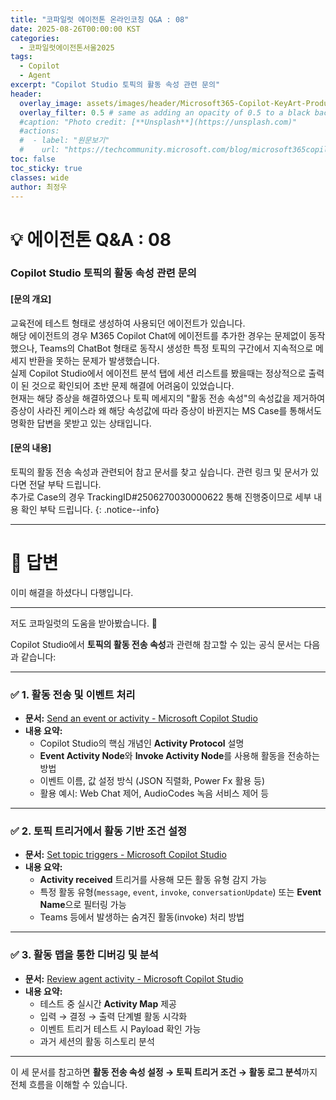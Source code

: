 ```yaml
---
title: "코파일럿 에이전톤 온라인코칭 Q&A : 08"
date: 2025-08-26T00:00:00 KST
categories:
  - 코파일럿에이전톤서울2025
tags:
  - Copilot
  - Agent
excerpt: "Copilot Studio 토픽의 활동 속성 관련 문의"
header:
  overlay_image: assets/images/header/Microsoft365-Copilot-KeyArt-Productivity-6K-01.png
  overlay_filter: 0.5 # same as adding an opacity of 0.5 to a black background
  #caption: "Photo credit: [**Unsplash**](https://unsplash.com)"
  #actions:
  #  - label: "원문보기"
  #    url: "https://techcommunity.microsoft.com/blog/microsoft365copilotblog/what%E2%80%99s-new-in-microsoft-365-copilot--july-2025/4438253"
toc: false
toc_sticky: true
classes: wide
author: 최정우
---
```


# 💡 에이전톤 Q&A : 08

### Copilot Studio 토픽의 활동 속성 관련 문의  
#### [문의 개요]  
교육전에 테스트 형태로 생성하여 사용되던 에이전트가 있습니다.   
해당 에이전트의 경우 M365 Copilot Chat에 에이전트를 추가한 경우는 문제없이 동작했으나, Teams의 ChatBot 형태로 동작시 생성한 특정 토픽의 구간에서 지속적으로 메세지 반환을 못하는 문제가 발생했습니다.   
실제 Copilot Studio에서 에이전트 분석 탭에 세션 리스트를 봤을때는 정상적으로 출력이 된 것으로 확인되어 초반 문제 해결에 어려움이 있었습니다.   
현재는 해당 증상을 해결하였으나 토픽 메세지의 "활동 전송 속성"의 속성값을 제거하여 증상이 사라진 케이스라 왜 해당 속성값에 따라 증상이 바뀐지는 MS Case를 통해서도 명확한 답변을 못받고 있는 상태입니다.  
#### [문의 내용]  
토픽의 활동 전송 속성과 관련되어 참고 문서를 찾고 싶습니다. 관련 링크 및 문서가 있다면 전달 부탁 드립니다.   
추가로 Case의 경우 TrackingID#2506270030000622 통해 진행중이므로 세부 내용 확인 부탁 드립니다.
{: .notice--info}

---

# 📝 답변

이미 해결을 하셨다니 다행입니다.

---

저도 코파일럿의 도움을 받아봤습니다. 🚨

Copilot Studio에서 **토픽의 활동 전송 속성**과 관련해 참고할 수 있는 공식 문서는 다음과 같습니다:

---

### ✅ 1. **활동 전송 및 이벤트 처리**
- **문서:** [Send an event or activity - Microsoft Copilot Studio](https://learn.microsoft.com/en-us/microsoft-copilot-studio/authoring-send-event-activities)
- **내용 요약:**  
  - Copilot Studio의 핵심 개념인 **Activity Protocol** 설명  
  - **Event Activity Node**와 **Invoke Activity Node**를 사용해 활동을 전송하는 방법  
  - 이벤트 이름, 값 설정 방식 (JSON 직렬화, Power Fx 활용 등)  
  - 활용 예시: Web Chat 제어, AudioCodes 녹음 서비스 제어 등  

---

### ✅ 2. **토픽 트리거에서 활동 기반 조건 설정**
- **문서:** [Set topic triggers - Microsoft Copilot Studio](https://learn.microsoft.com/en-us/microsoft-copilot-studio/authoring-triggers)
- **내용 요약:**  
  - **Activity received** 트리거를 사용해 모든 활동 유형 감지 가능  
  - 특정 활동 유형(`message`, `event`, `invoke`, `conversationUpdate`) 또는 **Event Name**으로 필터링 가능  
  - Teams 등에서 발생하는 숨겨진 활동(invoke) 처리 방법  

---

### ✅ 3. **활동 맵을 통한 디버깅 및 분석**
- **문서:** [Review agent activity - Microsoft Copilot Studio](https://learn.microsoft.com/en-us/microsoft-copilot-studio/authoring-review-activity)
- **내용 요약:**  
  - 테스트 중 실시간 **Activity Map** 제공  
  - 입력 → 결정 → 출력 단계별 활동 시각화  
  - 이벤트 트리거 테스트 시 Payload 확인 가능  
  - 과거 세션의 활동 히스토리 분석  

---

이 세 문서를 참고하면 **활동 전송 속성 설정 → 토픽 트리거 조건 → 활동 로그 분석**까지 전체 흐름을 이해할 수 있습니다.


